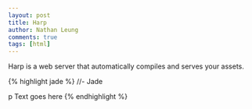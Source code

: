 ```yaml
---
layout: post
title: Harp
author: Nathan Leung
comments: true
tags: [html]
---
```

Harp is a web server that automatically compiles and serves your assets.

{% highlight jade %}
//- Jade

p Text goes here
{% endhighlight %}
